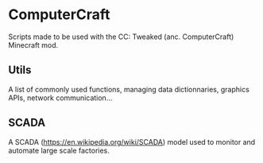 # ComputerCraft
Scripts made to be used with the CC: Tweaked (anc. ComputerCraft) Minecraft mod.

## Utils
A list of commonly used functions, managing data dictionnaries, graphics APIs, network communication...

## SCADA
A SCADA (https://en.wikipedia.org/wiki/SCADA) model used to monitor and automate large scale factories.
